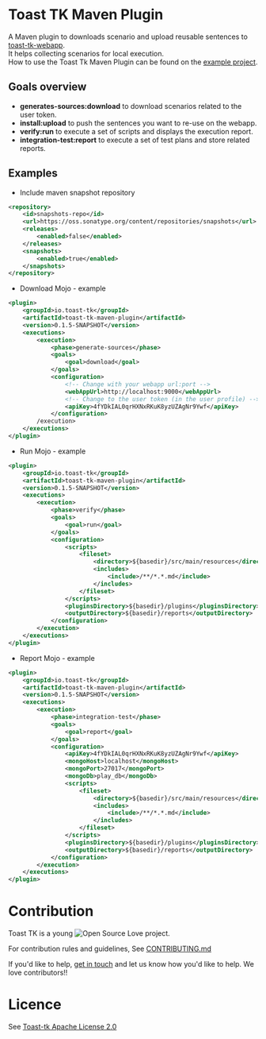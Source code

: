 # Toast TK Maven Plugin

A Maven plugin to downloads scenario and upload reusable sentences to  [toast-tk-webapp](https://github.com/toast-tk/toast-tk-webapp).   
It helps collecting scenarios for local execution.  
How to use the Toast Tk Maven Plugin can be found on the [example project](https://github.com/toast-tk/toast-tk-examples).  

## Goals overview 
* __generates-sources:download__ to download scenarios related to the user token.
* __install:upload__ to push the sentences you want to re-use on the webapp.
* __verify:run__ to execute a set of scripts and displays the execution report.
* __integration-test:report__ to execute a set of test plans and store related reports.

## Examples

* Include maven snapshot repository
```xml
<repository>
	<id>snapshots-repo</id>
	<url>https://oss.sonatype.org/content/repositories/snapshots</url>
	<releases>
		<enabled>false</enabled>
	</releases>
	<snapshots>
		<enabled>true</enabled>
	</snapshots>
</repository>
```

* Download Mojo - example

```xml
<plugin>
	<groupId>io.toast-tk</groupId>
	<artifactId>toast-tk-maven-plugin</artifactId>
	<version>0.1.5-SNAPSHOT</version>
	<executions>
		<execution>
			<phase>generate-sources</phase>
			<goals>
				<goal>download</goal>
			</goals>
			<configuration>
				<!-- Change with your webapp url:port -->
				<webAppUrl>http://localhost:9000</webAppUrl>
				<!-- Change to the user token (in the user profile) -->
				<apiKey>4fYDkIAL0qrHXNxRKuK8yzUZAgNr9Ywf</apiKey>
			</configuration>
		/execution>
	</executions>
</plugin>
```


* Run Mojo - example
```xml
<plugin>
	<groupId>io.toast-tk</groupId>
	<artifactId>toast-tk-maven-plugin</artifactId>
	<version>0.1.5-SNAPSHOT</version>
	<executions>
		<execution>
			<phase>verify</phase>
			<goals>
				<goal>run</goal>
			</goals>
			<configuration>
				<scripts>
					<fileset>
						<directory>${basedir}/src/main/resources</directory>
						<includes>
							<include>/**/*.*.md</include>
						</includes>
					</fileset>
				</scripts>
				<pluginsDirectory>${basedir}/plugins</pluginsDirectory>
				<outputDirectory>${basedir}/reports</outputDirectory>
			</configuration>
		</execution>
	</executions>
</plugin>
```

* Report Mojo - example
```xml
<plugin>
	<groupId>io.toast-tk</groupId>
	<artifactId>toast-tk-maven-plugin</artifactId>
	<version>0.1.5-SNAPSHOT</version>
	<executions>
		<execution>
			<phase>integration-test</phase>
			<goals>
				<goal>report</goal>
			</goals>
			<configuration>
				<apiKey>4fYDkIAL0qrHXNxRKuK8yzUZAgNr9Ywf</apiKey>
				<mongoHost>localhost</mongoHost>
				<mongoPort>27017</mongoPort>
				<mongoDb>play_db</mongoDb>
				<scripts>
					<fileset>
						<directory>${basedir}/src/main/resources</directory>
						<includes>
							<include>/**/*.*.md</include>
						</includes>
					</fileset>
				</scripts>
				<pluginsDirectory>${basedir}/plugins</pluginsDirectory>
				<outputDirectory>${basedir}/reports</outputDirectory>
			</configuration>
		</execution>
	</executions>
</plugin>
```

# Contribution

Toast TK is a young ![Open Source Love](https://badges.frapsoft.com/os/v3/open-source.svg?v=103) project.  

For contribution rules and guidelines, See [CONTRIBUTING.md](https://github.com/toast-tk/toast-tk-engine/blob/snapshot/CONTRIBUTING.md)

If you'd like to help, [get in touch](https://gitter.im/toast-tk/toast-tk-engine) and let us know how you'd like to help. We love contributors!! 

# Licence
See [Toast-tk Apache License 2.0](https://github.com/toast-tk/toast-tk-engine/blob/snapshot/LICENSE.md)
